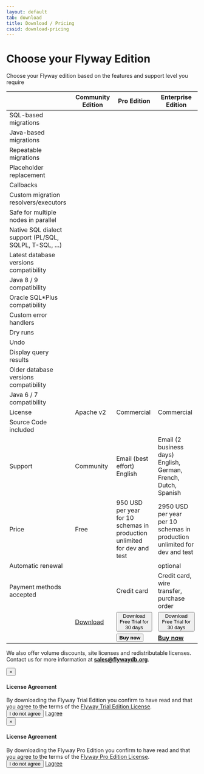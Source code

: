 ```yaml
---
layout: default
tab: download
title: Download / Pricing
cssid: download-pricing
---
```

# Choose your Flyway Edition

Choose your Flyway edition based on the features and support level you require

<table class="table table-striped">
<thead>
<tr>
<th></th>
<th>Community Edition</th>
<th>Pro Edition</th>
<th>Enterprise Edition</th>
</tr>
</thead>
<tr><td>SQL-based migrations</td><td><i class="fa fa-check"></i></td><td><i class="fa fa-check"></i></td><td><i class="fa fa-check"></i></td></tr>
<tr><td>Java-based migrations</td><td><i class="fa fa-check"></i></td><td><i class="fa fa-check"></i></td><td><i class="fa fa-check"></i></td></tr>
<tr><td>Repeatable migrations</td><td><i class="fa fa-check"></i></td><td><i class="fa fa-check"></i></td><td><i class="fa fa-check"></i></td></tr>
<tr><td>Placeholder replacement</td><td><i class="fa fa-check"></i></td><td><i class="fa fa-check"></i></td><td><i class="fa fa-check"></i></td></tr>
<tr><td>Callbacks</td><td><i class="fa fa-check"></i></td><td><i class="fa fa-check"></i></td><td><i class="fa fa-check"></i></td></tr>
<tr><td>Custom migration resolvers/executors</td><td><i class="fa fa-check"></i></td><td><i class="fa fa-check"></i></td><td><i class="fa fa-check"></i></td></tr>
<tr><td>Safe for multiple nodes in parallel</td><td><i class="fa fa-check"></i></td><td><i class="fa fa-check"></i></td><td><i class="fa fa-check"></i></td></tr>
<tr><td>Native SQL dialect support (PL/SQL, SQLPL, T-SQL, ...)</td><td><i class="fa fa-check"></i></td><td><i class="fa fa-check"></i></td><td><i class="fa fa-check"></i></td></tr>
<tr><td>Latest database versions compatibility</td><td><i class="fa fa-check"></i></td><td><i class="fa fa-check"></i></td><td><i class="fa fa-check"></i></td></tr>
<tr><td>Java 8 / 9 compatibility</td><td><i class="fa fa-check"></i></td><td><i class="fa fa-check"></i></td><td><i class="fa fa-check"></i></td></tr>
<tr><td>Oracle SQL*Plus compatibility</td><td></td><td><i class="fa fa-check"></i></td><td><i class="fa fa-check"></i></td></tr>
<tr><td>Custom error handlers</td><td></td><td><i class="fa fa-check"></i></td><td><i class="fa fa-check"></i></td></tr>
<tr><td>Dry runs</td><td></td><td><i class="fa fa-check"></i></td><td><i class="fa fa-check"></i></td></tr>
<tr><td>Undo</td><td></td><td><i class="fa fa-check"></i></td><td><i class="fa fa-check"></i></td></tr>
<tr><td>Display query results</td><td></td><td><i class="fa fa-check"></i></td><td><i class="fa fa-check"></i></td></tr>
<tr><td>Older database versions compatibility</td><td></td><td></td><td><i class="fa fa-check"></i></td></tr>
<tr><td>Java 6 / 7 compatibility</td><td></td><td></td><td><i class="fa fa-check"></i></td></tr>
<tr><td>License</td><td>Apache v2</td><td>Commercial</td><td>Commercial</td></tr>
<tr><td>Source Code included</td><td><i class="fa fa-check"></i></td><td><i class="fa fa-check"></i></td><td><i class="fa fa-check"></i></td></tr>
<tr><td>Support</td><td>Community</td><td>Email (best effort)<br><span class="note">English</span></td><td>Email (2 business days)<br><span class="note">English, German, French, Dutch, Spanish</span></td></tr>
<tr><td>Price</td><td>Free</td><td>950 USD per year<br><span class="note">for 10 schemas in production<br>unlimited for dev and test</span></td><td>2950 USD per year<br><span class="note">per 10 schemas in production<br>unlimited for dev and test</span></td></tr>
<tr><td>Automatic renewal</td><td></td><td><i class="fa fa-check"></i></td><td>optional</td></tr>
<tr><td>Payment methods accepted</td><td></td><td>Credit card</td><td>Credit card, wire transfer, purchase order</td></tr>
<tr><td></td>
<td><a class="btn btn-primary btn-download" href="/download/community"><i class="fa fa-download"></i> Download</a></td>
<td><button class="btn btn-primary btn-download" data-toggle="modal" data-target="#flyway-trial-license-modal"><i class="fa fa-download"></i> Download<br><span class="note">Free Trial for 30 days</span></button></td>
<td><button class="btn btn-primary btn-download" data-toggle="modal" data-target="#flyway-trial-license-modal"><i class="fa fa-download"></i> Download<br><span class="note">Free Trial for 30 days</span></button></td>
</tr>
<tr><td></td>
<td></td>
<td><button class="btn btn-success btn-download" data-toggle="modal" data-target="#flyway-pro-license-modal"><strong><i class="fa fa-credit-card"></i> Buy now</strong></button></td>
<td><a class="btn btn-success btn-download" href="/download/enterprise"><strong><i class="fa fa-credit-card"></i> Buy now</strong></a></td>
</tr>
</table>

We also offer volume discounts, site licenses and redistributable licenses. Contact us for more information at <strong>sales@flywaydb.org</strong>.

<div class="modal fade" id="flyway-trial-license-modal" tabindex="-1" role="dialog">
  <div class="modal-dialog" role="document">
    <div class="modal-content">
      <div class="modal-header">
        <button type="button" class="close" data-dismiss="modal" aria-label="Close"><span aria-hidden="true">&times;</span></button>
        <h4 class="modal-title" id="myModalLabel">License Agreement</h4>
      </div>
      <div class="modal-body">
        By downloading the Flyway Trial Edition you confirm to have read and that you agree to the terms of the <a href="/licenses/flyway-trial.txt" target="_blank">Flyway Trial Edition License</a>.
      </div>
      <div class="modal-footer">
        <button type="button" class="btn btn-default" data-dismiss="modal">I do not agree</button>
        <a class="btn btn-primary" href="javascript:hideAndDownload('#flyway-trial-license-modal', 'http://files.flywaydb.org/downloads/flyway-trial-edition/flyway-trial-{{site.flywayVersion}}.zip')">I agree</a>
      </div>
    </div>
  </div>
</div>

<div class="modal fade" id="flyway-pro-license-modal" tabindex="-1" role="dialog">
  <div class="modal-dialog" role="document">
    <div class="modal-content">
      <div class="modal-header">
        <button type="button" class="close" data-dismiss="modal" aria-label="Close"><span aria-hidden="true">&times;</span></button>
        <h4 class="modal-title" id="myModalLabel">License Agreement</h4>
      </div>
      <div class="modal-body">
        By downloading the Flyway Pro Edition you confirm to have read and that you agree to the terms of the <a href="/licenses/flyway-pro.txt" target="_blank">Flyway Pro Edition License</a>.
      </div>
      <div class="modal-footer">
        <button type="button" class="btn btn-default" data-dismiss="modal">I do not agree</button>
        <a data-fsc-action="Reset,Add,Checkout" data-fsc-item-path-value="flyway-pro-2017"  data-dismiss="modal" class="btn btn-primary" href="javascript:$('#flyway-pro-license-modal').modal('hide');">I agree</a>
      </div>
    </div>
  </div>
</div>

<script
    id="fsc-api"
    src="https://d1f8f9xcsvx3ha.cloudfront.net/sbl/0.7.4/fastspring-builder.min.js"
    type="text/javascript"
    data-storefront="flyway.onfastspring.com/popup-store-flyway-pro">
</script>